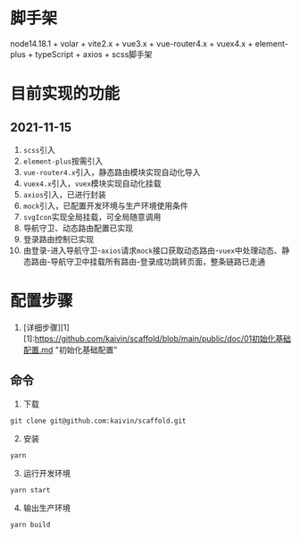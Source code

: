 # 脚手架
node14.18.1 + volar + vite2.x + vue3.x + vue-router4.x + vuex4.x + element-plus + typeScript + axios + scss脚手架

# 目前实现的功能

## 2021-11-15

1. `scss`引入
2. `element-plus`按需引入
3. `vue-router4.x`引入，静态路由模块实现自动化导入
4. `vuex4.x`引入，`vuex`模块实现自动化挂载
5. `axios`引入，已进行封装
6. `mock`引入，已配置开发环境与生产环境使用条件
7. `svgIcon`实现全局挂载，可全局随意调用
8. 导航守卫、动态路由配置已实现
9. 登录路由控制已实现
10. 由登录-进入导航守卫-`axios`请求`mock`接口获取动态路由-`vuex`中处理动态、静态路由-导航守卫中挂载所有路由-登录成功跳转页面，整条链路已走通

# 配置步骤

1. [详细步骤][1] 
[1]:https://github.com/kaivin/scaffold/blob/main/public/doc/01初始化基础配置.md "初始化基础配置" 

## 命令

1. 下载
```
git clone git@github.com:kaivin/scaffold.git
```

2. 安装

```
yarn
```

3. 运行开发环境

```
yarn start
```

4. 输出生产环境

```
yarn build
```